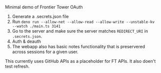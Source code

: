 Minimal demo of Frontier Tower OAuth

1. Generate a .secrets.json file
2. Run `deno run --allow-net --allow-read --allow-write --unstable-kv --watch ./main.ts 3141`
3. Go to the server and make sure the server matches `REDIRECT_URI` in `.secrets.json`.
4. Auth & deauth
5. The webapp also has basic notes functionality that is preservered across sessions for a given user.

This currently uses GitHub APIs as a placeholder for FT APIs. It also doen't test refresh.
